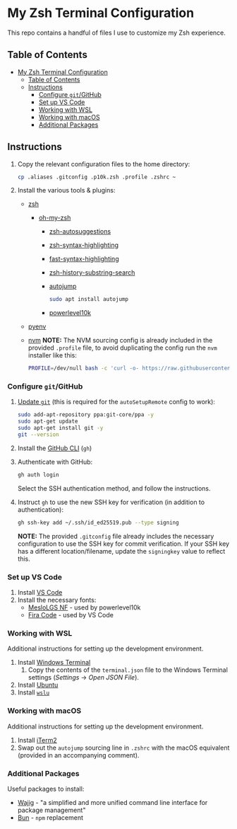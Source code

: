 # My Zsh Terminal Configuration

This repo contains a handful of files I use to customize my Zsh experience.

## Table of Contents

- [My Zsh Terminal Configuration](#my-zsh-terminal-configuration)
  - [Table of Contents](#table-of-contents)
  - [Instructions](#instructions)
    - [Configure `git`/GitHub](#configure-gitgithub)
    - [Set up VS Code](#set-up-vs-code)
    - [Working with WSL](#working-with-wsl)
    - [Working with macOS](#working-with-macos)
    - [Additional Packages](#additional-packages)

## Instructions

1. Copy the relevant configuration files to the home directory:

    ```sh
    cp .aliases .gitconfig .p10k.zsh .profile .zshrc ~
    ```

2. Install the various tools & plugins:
    - [zsh](https://github.com/ohmyzsh/ohmyzsh/wiki/Installing-ZSH)
        - [oh-my-zsh](https://ohmyz.sh/#install)
            - [zsh-autosuggestions](https://github.com/zsh-users/zsh-autosuggestions/blob/master/INSTALL.md#oh-my-zsh)
            - [zsh-syntax-highlighting](https://github.com/zsh-users/zsh-syntax-highlighting/blob/master/INSTALL.md#oh-my-zsh)
            - [fast-syntax-highlighting](https://github.com/zdharma-continuum/fast-syntax-highlighting#oh-my-zsh)
            - [zsh-history-substring-search](https://github.com/zsh-users/zsh-history-substring-search#install)
            - [autojump](https://github.com/wting/autojump#automatic)

                ```sh
                sudo apt install autojump
                ```

            - [powerlevel10k](https://github.com/romkatv/powerlevel10k#oh-my-zsh)
    - [pyenv](https://github.com/pyenv/pyenv-installer#install)
    - [nvm](https://github.com/nvm-sh/nvm#install--update-script)
        **NOTE:** The NVM sourcing config is already included in the provided `.profile` file, to avoid duplicating the config run the `nvm` installer like this:

        ```sh
        PROFILE=/dev/null bash -c 'curl -o- https://raw.githubusercontent.com/nvm-sh/nvm/v0.40.1/install.sh | bash'
        ```

### Configure `git`/GitHub

1. [Update `git`](https://launchpad.net/~git-core/+archive/ubuntu/ppa) (this is required for the `autoSetupRemote` config to work):

    ```sh
    sudo add-apt-repository ppa:git-core/ppa -y
    sudo apt-get update
    sudo apt-get install git -y
    git --version
    ```

2. Install the [GitHub CLI](https://github.com/cli/cli/blob/trunk/docs/install_linux.md#debian-ubuntu-linux-raspberry-pi-os-apt) (`gh`)
3. Authenticate with GitHub:

    ```sh
    gh auth login
    ```

    Select the SSH authentication method, and follow the instructions.

4. Instruct `gh` to use the new SSH key for verification (in addition to authentication):

    ```sh
    gh ssh-key add ~/.ssh/id_ed25519.pub --type signing
    ```

    **NOTE:** The provided `.gitconfig` file already includes the necessary configuration to use the SSH key for commit verification. If your SSH key has a different location/filename, update the `signingkey` value to reflect this.

### Set up VS Code

1. Install [VS Code](https://apps.microsoft.com/store/detail/XP9KHM4BK9FZ7Q?ocid=pdpshare)
2. Install the necessary fonts:
    - [MesloLGS NF](https://github.com/romkatv/powerlevel10k/blob/master/font.md) - used by powerlevel10k
    - [Fira Code](https://github.com/tonsky/FiraCode/wiki/VS-Code-Instructions) - used by VS Code

### Working with WSL

Additional instructions for setting up the development environment.

1. Install [Windows Terminal](https://www.microsoft.com/store/productId/9N0DX20HK701?ocid=pdpshare)
    1. Copy the contents of the `terminal.json` file to the Windows Terminal settings (_Settings_ -> _Open JSON File_).
2. Install [Ubuntu](https://www.microsoft.com/store/productId/9PDXGNCFSCZV?ocid=pdpshare)
3. Install [`wslu`](https://wslutiliti.es/wslu/install.html#ubuntu)

### Working with macOS

Additional instructions for setting up the development environment.

1. Install [iTerm2](https://iterm2.com/)
2. Swap out the `autojump` sourcing line in `.zshrc` with the macOS equivalent (provided in an accompanying comment).

### Additional Packages

Useful packages to install:

- [Wajig](https://wiki.debian.org/Wajig) - "a simplified and more unified command line interface for package management"
- [Bun](https://bun.sh/docs/installation#macos-and-linux) - `npm` replacement
